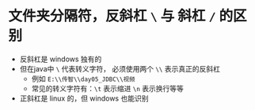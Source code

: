 # 文件夹分隔符，反斜杠 `\` 与 斜杠 `/` 的区别
* 反斜杠是 windows 独有的
* 但在java中 `\` 代表转义字符， 必须使用两个 `\\` 表示真正的反斜杠
	* 例如 `E:\\传智\\day05_JDBC\\视频`
	* 常见的转义字符有：`\t` 表示缩进 `\n` 表示换行等等
* 正斜杠是 linux 的，但 windows 也能识别
